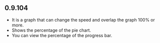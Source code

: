 ## 0.9.104

* It is a graph that can change the speed and overlap the graph 100% or more.
* Shows the percentage of the pie chart.
* You can view the percentage of the progress bar.
